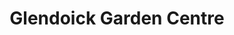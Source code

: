 ---
title: "Glendoick Garden Centre"
url: /glencarse/glendoick-garden-centre/
shop: garden centre
---